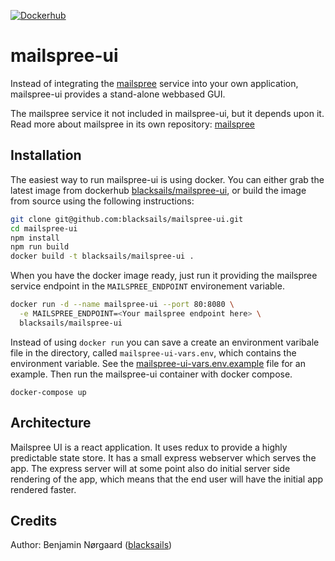 [![Dockerhub](https://img.shields.io/badge/dockerhub-repo-blue.svg)](https://hub.docker.com/r/blacksails/mailspree-ui)
# mailspree-ui

Instead of integrating the [mailspree](https://github.com/blacksails/mailspree)
service into your own application, mailspree-ui provides a stand-alone webbased
GUI.

The mailspree service it not included in mailspree-ui, but it depends upon it.
Read more about mailspree in its own repository:
[mailspree](https://github.com/blacksails/mailspree)

## Installation

The easiest way to run mailspree-ui is using docker. You can either grab the
latest image from dockerhub
[blacksails/mailspree-ui](https://hub.docker.com/r/blacksails/mailspree-ui), or
build the image from source using the following instructions:

```bash
git clone git@github.com:blacksails/mailspree-ui.git
cd mailspree-ui
npm install
npm run build
docker build -t blacksails/mailspree-ui .
```

When you have the docker image ready, just run it providing the mailspree
service endpoint in the `MAILSPREE_ENDPOINT` environement variable.

```bash
docker run -d --name mailspree-ui --port 80:8080 \
  -e MAILSPREE_ENDPOINT=<Your mailspree endpoint here> \
  blacksails/mailspree-ui
```

Instead of using `docker run` you can save a create an environment varibale
file in the directory, called `mailspree-ui-vars.env`, which contains the
environment variable. See the
[mailspree-ui-vars.env.example](mailspree-ui-vars.env.example) file for an
example. Then run the mailspree-ui container with docker compose.

```base
docker-compose up
```

## Architecture

Mailspree UI is a react application. It uses redux to provide a highly
predictable state store. It has a small express webserver which serves the app.
The express server will at some point also do initial server side rendering of
the app, which means that the end user will have the initial app rendered
faster.

## Credits

Author: Benjamin Nørgaard ([blacksails](https://github.com/blacksails))
